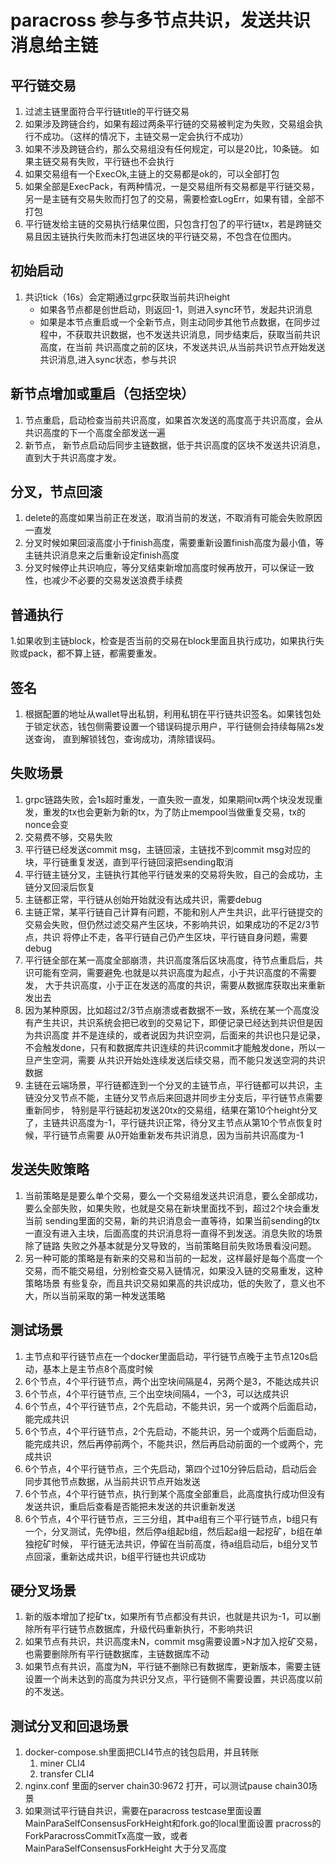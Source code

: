 # paracross 参与多节点共识，发送共识消息给主链

## 平行链交易
 1. 过滤主链里面符合平行链title的平行链交易
 1. 如果涉及跨链合约，如果有超过两条平行链的交易被判定为失败，交易组会执行不成功。（这样的情况下，主链交易一定会执行不成功）
 1. 如果不涉及跨链合约，那么交易组没有任何规定，可以是20比，10条链。 如果主链交易有失败，平行链也不会执行
 1. 如果交易组有一个ExecOk,主链上的交易都是ok的，可以全部打包
 1. 如果全部是ExecPack，有两种情况，一是交易组所有交易都是平行链交易，另一是主链有交易失败而打包了的交易，需要检查LogErr，如果有错，全部不打包
 1. 平行链发给主链的交易执行结果位图，只包含打包了的平行链tx，若是跨链交易且因主链执行失败而未打包进区块的平行链交易，不包含在位图内。

## 初始启动
 1. 共识tick（16s）会定期通过grpc获取当前共识height
    * 如果各节点都是创世启动，则返回-1，则进入sync环节，发起共识消息
    * 如果是本节点重启或一个全新节点，则主动同步其他节点数据，在同步过程中，不获取共识数据，也不发送共识消息，同步结束后，获取当前共识高度，在当前
      共识高度之前的区块，不发送共识,从当前共识节点开始发送共识消息,进入sync状态，参与共识

## 新节点增加或重启（包括空块）
   1. 节点重启，启动检查当前共识高度，如果首次发送的高度高于共识高度，会从共识高度的下一个高度全部发送一遍
   1. 新节点， 新节点启动后同步主链数据，低于共识高度的区块不发送共识消息，直到大于共识高度才发。

## 分叉，节点回滚
 1. delete的高度如果当前正在发送，取消当前的发送，不取消有可能会失败原因一直发
 1. 分叉时候如果回滚高度小于finish高度，需要重新设置finish高度为最小值，等主链共识消息来之后重新设定finish高度
 1. 分叉时候停止共识响应，等分叉结束新增加高度时候再放开，可以保证一致性，也减少不必要的交易发送浪费手续费

## 普通执行
 1.如果收到主链block，检查是否当前的交易在block里面且执行成功，如果执行失败或pack，都不算上链，都需要重发。

## 签名
 1. 根据配置的地址从wallet导出私钥，利用私钥在平行链共识签名。如果钱包处于锁定状态，钱包侧需要设置一个错误码提示用户，平行链侧会持续每隔2s发送查询，
    直到解锁钱包，查询成功，清除错误码。

## 失败场景
 1. grpc链路失败，会1s超时重发，一直失败一直发，如果期间tx两个块没发现重发，重发的tx也会更新为新的tx，为了防止mempool当做重复交易，tx的nonce会变
 1. 交易费不够，交易失败
 1. 平行链已经发送commit msg，主链回滚，主链找不到commit msg对应的块，平行链重复发送，直到平行链回滚把sending取消
 1. 平行链主链分叉，主链执行其他平行链发来的交易将失败，自己的会成功，主链分叉回滚后恢复
 1. 主链都正常，平行链从创始开始就没有达成共识，需要debug
 1. 主链正常，某平行链自己计算有问题，不能和别人产生共识，此平行链提交的交易会失败，但仍然过滤交易产生区块，不影响共识，如果成功的不足2/3节点，共识
    将停止不走，各平行链自己仍产生区块，平行链自身问题，需要debug
 1. 平行链全部在某一高度全部崩溃，共识高度落后区块高度，待节点重启后，共识可能有空洞，需要避免.也就是以共识高度为起点，小于共识高度的不需要发，
    大于共识高度，小于正在发送的高度的共识，需要从数据库获取出来重新发出去
 1. 因为某种原因，比如超过2/3节点崩溃或者数据不一致，系统在某一个高度没有产生共识，共识系统会把已收到的交易记下，即便记录已经达到共识但是因为共识高度
    并不是连续的，或者说因为共识空洞，后面来的共识也只是记录，不会触发done，只有和数据库共识连续的共识commit才能触发done，所以一旦产生空洞，需要
    从共识开始处连续发送后续交易，而不能只发送空洞的共识数据
 1. 主链在云端场景，平行链都连到一个分叉的主链节点，平行链都可以共识，主链没分叉节点不能，主链分叉节点后来回退并同步主分支后，平行链节点需要重新同步，
    特别是平行链起初发送20tx的交易组，结果在第10个height分叉了，主链共识高度为-1，平行链共识正常，待分叉主节点从第10个节点恢复时候，平行链节点需要
    从0开始重新发布共识消息，因为当前共识高度为-1          

## 发送失败策略 
 1. 当前策略是是要么单个交易，要么一个交易组发送共识消息，要么全部成功，要么全部失败，如果失败，也就是交易在新块里面找不到，超过2个块会重发当前
    sending里面的交易，新的共识消息会一直等待，如果当前sending的tx一直没有进入主块，后面高度的共识消息将一直得不到发送。消息失败的场景除了链路
    失败之外基本就是分叉导致的，当前策略目前失败场景看没问题。
 1. 另一种可能的策略是有新来的交易和当前的一起发，这样最好是每个高度一个交易，而不能交易组，分别检查交易入链情况，如果没入链的交易重发，这种策略场景
    有些复杂，而且共识交易如果高的共识成功，低的失败了，意义也不大，所以当前采取的第一种发送策略   
 
## 测试场景
 1. 主节点和平行链节点在一个docker里面启动，平行链节点晚于主节点120s启动，基本上是主节点8个高度时候
 1. 6个节点，4个平行链节点，两个出空块间隔是4，另两个是3，不能达成共识
 1. 6个节点，4个平行链节点, 三个出空块间隔4，一个3，可以达成共识
 1. 6个节点，4个平行链节点，2个先启动，不能共识，另一个或两个后面启动，能完成共识
 1. 6个节点，4个平行链节点，2个先启动，不能共识，另一个或两个后面启动，能完成共识，然后再停前两个，不能共识，然后再启动前面的一个或两个，完成共识
 1. 6个节点，4个平行链节点，三个先启动，第四个过10分钟后启动，启动后会同步其他节点数据，从当前共识节点开始发送 
 1. 6个节点，4个平行链节点，执行到某个高度全部重启，此高度执行成功但没有发送共识，重启后查看是否能把未发送的共识重新发送    
 1. 6个节点，4个平行链节点，三三分组，其中a组有三个平行链节点，b组只有一个，分叉测试，先停b组，然后停a组起b组，然后起a组一起挖矿，b组在单独挖矿时候，
    平行链无法共识，停留在当前高度，待a组启动后，b组分叉节点回滚，重新达成共识，b组平行链也共识成功

## 硬分叉场景
 1. 新的版本增加了挖矿tx，如果所有节点都没有共识，也就是共识为-1，可以删除所有平行链节点数据库，升级代码重新执行，不影响共识
 1. 如果节点有共识，共识高度未N，commit msg需要设置>N才加入挖矿交易，也需要删除所有平行链数据库，主链数据库不动
 1. 如果节点有共识，高度为N，平行链不删除已有数据库，更新版本，需要主链设置一个尚未达到的高度为共识分叉点，平行链侧不需要设置，共识高度以前的不发送。
 
## 测试分叉和回退场景
 1. docker-compose.sh里面把CLI4节点的钱包启用，并且转账
    1. miner CLI4
    1. transfer CLI4
 1. nginx.conf 里面的server chain30:9672 打开，可以测试pause chain30场景
 1. 如果测试平行链自共识，需要在paracross testcase里面设置MainParaSelfConsensusForkHeight和fork.go的local里面设置
    pracross的ForkParacrossCommitTx高度一致，或者MainParaSelfConsensusForkHeight 大于分叉高度     